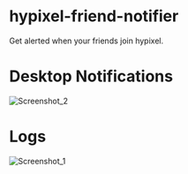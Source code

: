 # hypixel-friend-notifier

Get alerted when your friends join hypixel.

# Desktop Notifications
![Screenshot_2](https://user-images.githubusercontent.com/77368058/112851727-42238a00-9079-11eb-8adf-ba0ec303481b.png)

# Logs
![Screenshot_1](https://user-images.githubusercontent.com/77368058/112851862-5e272b80-9079-11eb-8f4e-65cf9b3a99c6.png)
